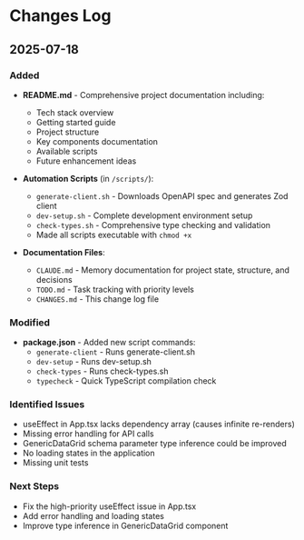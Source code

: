 # Changes Log

## 2025-07-18

### Added
- **README.md** - Comprehensive project documentation including:
  - Tech stack overview
  - Getting started guide
  - Project structure
  - Key components documentation
  - Available scripts
  - Future enhancement ideas

- **Automation Scripts** (in `/scripts/`):
  - `generate-client.sh` - Downloads OpenAPI spec and generates Zod client
  - `dev-setup.sh` - Complete development environment setup
  - `check-types.sh` - Comprehensive type checking and validation
  - Made all scripts executable with `chmod +x`

- **Documentation Files**:
  - `CLAUDE.md` - Memory documentation for project state, structure, and decisions
  - `TODO.md` - Task tracking with priority levels
  - `CHANGES.md` - This change log file

### Modified
- **package.json** - Added new script commands:
  - `generate-client` - Runs generate-client.sh
  - `dev-setup` - Runs dev-setup.sh  
  - `check-types` - Runs check-types.sh
  - `typecheck` - Quick TypeScript compilation check

### Identified Issues
- useEffect in App.tsx lacks dependency array (causes infinite re-renders)
- Missing error handling for API calls
- GenericDataGrid schema parameter type inference could be improved
- No loading states in the application
- Missing unit tests

### Next Steps
- Fix the high-priority useEffect issue in App.tsx
- Add error handling and loading states
- Improve type inference in GenericDataGrid component